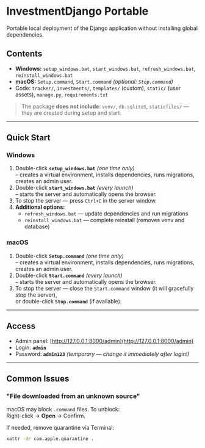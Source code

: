 # InvestmentDjango Portable

Portable local deployment of the Django application without installing global dependencies.

## Contents
- **Windows:** `setup_windows.bat`, `start_windows.bat`, `refresh_windows.bat`, `reinstall_windows.bat`
- **macOS:** `Setup.command`, `Start.command` *(optional: `Stop.command`)*
- Code: `tracker/`, `investments/`, `templates/` (custom), `static/` (user assets), `manage.py`, `requirements.txt`

> The package **does not include**: `venv/`, `db.sqlite3`, `staticfiles/` — they are created during setup and start.

---

## Quick Start

### Windows
1. Double-click **`setup_windows.bat`** *(one time only)*  
   – creates a virtual environment, installs dependencies, runs migrations, creates an admin user.  
2. Double-click **`start_windows.bat`** *(every launch)*  
   – starts the server and automatically opens the browser.  
3. To stop the server — press `Ctrl+C` in the server window.  
4. **Additional options:**
   - `refresh_windows.bat` — update dependencies and run migrations
   - `reinstall_windows.bat` — complete reinstall (removes venv and database)

### macOS
1. Double-click **`Setup.command`** *(one time only)*  
   – creates a virtual environment, installs dependencies, runs migrations, creates an admin user.  
2. Double-click **`Start.command`** *(every launch)*  
   – starts the server and automatically opens the browser.  
3. To stop the server — close the `Start.command` window (it will gracefully stop the server),  
   or double-click **`Stop.command`** (if available).

---

## Access
- Admin panel: [http://127.0.0.1:8000/admin](http://127.0.0.1:8000/admin)  
- Login: **`admin`**  
- Password: **`admin123`** *(temporary — change it immediately after login!)*

---

## Common Issues

### "File downloaded from an unknown source"
macOS may block `.command` files. To unblock:  
Right-click → **Open** → Confirm.  

If needed, remove quarantine via Terminal:
```bash
xattr -dr com.apple.quarantine .
```